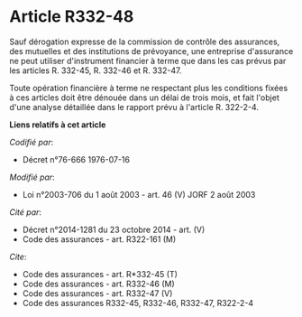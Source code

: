 # Article R332-48

Sauf dérogation expresse de la commission de contrôle des assurances, des mutuelles et des institutions de prévoyance, une
entreprise d'assurance ne peut utiliser d'instrument financier à terme que dans les cas prévus par les articles R. 332-45, R.
332-46 et R. 332-47.

Toute opération financière à terme ne respectant plus les conditions fixées à ces articles doit être dénouée dans un délai de
trois mois, et fait l'objet d'une analyse détaillée dans le rapport prévu à l'article R. 322-2-4.

**Liens relatifs à cet article**

_Codifié par_:

  - Décret n°76-666 1976-07-16

_Modifié par_:

  - Loi n°2003-706 du 1 août 2003 - art. 46 (V) JORF 2 août 2003

_Cité par_:

  - Décret n°2014-1281 du 23 octobre 2014 - art. (V)
  - Code des assurances - art. R322-161 (M)

_Cite_:

  - Code des assurances - art. R*332-45 (T)
  - Code des assurances - art. R332-46 (M)
  - Code des assurances - art. R332-47 (V)
  - Code des assurances R332-45, R332-46, R332-47, R322-2-4
